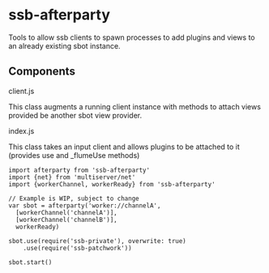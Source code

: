 # ssb-afterparty

Tools to allow ssb clients to spawn processes to add plugins and views to an already existing sbot instance.

## Components

client.js

This class augments a running client instance with methods to attach views provided be another sbot view provider.

index.js

This class takes an input client and allows plugins to be attached to it (provides use and \_flumeUse methods)

    import afterparty from 'ssb-afterparty'
    import {net} from 'multiserver/net'
    import {workerChannel, workerReady} from 'ssb-afterparty'

    // Example is WIP, subject to change
    var sbot = afterparty('worker://channelA',
      [workerChannel('channelA')],
      [workerChannel('channelB')],
      workerReady)

    sbot.use(require('ssb-private'), overwrite: true)
        .use(require('ssb-patchwork'))

    sbot.start()
